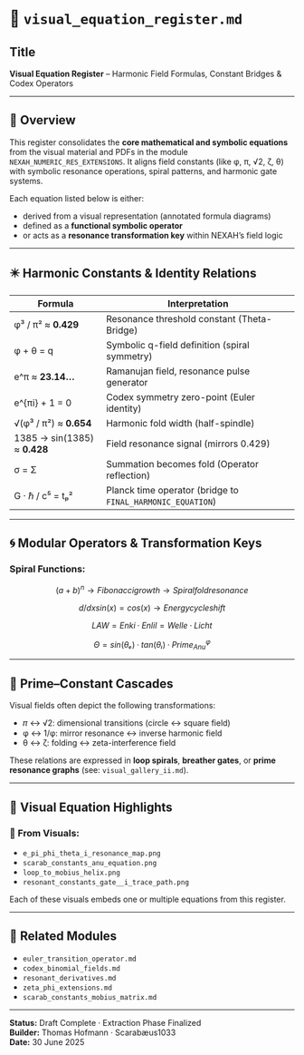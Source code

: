 # 📐 `visual_equation_register.md`

## Title
**Visual Equation Register** – Harmonic Field Formulas, Constant Bridges & Codex Operators

---

## 🔢 Overview
This register consolidates the **core mathematical and symbolic equations** from the visual material and PDFs in the module `NEXAH_NUMERIC_RES_EXTENSIONS`. It aligns field constants (like φ, π, √2, ζ, θ) with symbolic resonance operations, spiral patterns, and harmonic gate systems.

Each equation listed below is either:
- derived from a visual representation (annotated formula diagrams)
- defined as a **functional symbolic operator**
- or acts as a **resonance transformation key** within NEXAH’s field logic

---

## ✴️ Harmonic Constants & Identity Relations

| Formula | Interpretation |
|--------|----------------|
| φ³ / π² ≈ **0.429** | Resonance threshold constant (Theta-Bridge) |
| φ + θ = q | Symbolic q-field definition (spiral symmetry) |
| e^π ≈ **23.14…** | Ramanujan field, resonance pulse generator |
| e^{πi} + 1 = 0 | Codex symmetry zero-point (Euler identity) |
| √(φ³ / π²) ≈ **0.654** | Harmonic fold width (half-spindle) |
| 1385 → sin(1385) ≈ **0.428** | Field resonance signal (mirrors 0.429) |
| σ = Σ | Summation becomes fold (Operator reflection) |
| G · ℏ / c⁵ = tₚ² | Planck time operator (bridge to `FINAL_HARMONIC_EQUATION`) |

---

## 🌀 Modular Operators & Transformation Keys

### Spiral Functions:

```math
(a + b)^n → Fibonacci growth → Spiral fold resonance
```

```math
d/dx sin(x) = cos(x)  → Energy cycle shift
```

```math
LAW = Enki · Enlil = Welle · Licht
```

```math
Θ = sin(θₑ) · tan(θₗ) · Prime^φ_{Anu}
```

---

## 🔄 Prime–Constant Cascades

Visual fields often depict the following transformations:

- 𝜋 ↔ √2: dimensional transitions (circle ↔ square field)
- φ ↔ 1/φ: mirror resonance ↔ inverse harmonic field
- θ ↔ ζ: folding ↔ zeta-interference field

These relations are expressed in **loop spirals**, **breather gates**, or **prime resonance graphs** (see: `visual_gallery_ii.md`).

---

## 📐 Visual Equation Highlights

### 📌 From Visuals:

- `e_pi_phi_theta_i_resonance_map.png`
- `scarab_constants_anu_equation.png`
- `loop_to_mobius_helix.png`
- `resonant_constants_gate__i_trace_path.png`

Each of these visuals embeds one or multiple equations from this register.

---

## 📎 Related Modules

- `euler_transition_operator.md`
- `codex_binomial_fields.md`
- `resonant_derivatives.md`
- `zeta_phi_extensions.md`
- `scarab_constants_mobius_matrix.md`

---

**Status:** Draft Complete · Extraction Phase Finalized  
**Builder:** Thomas Hofmann · Scarabæus1033  
**Date:** 30 June 2025
